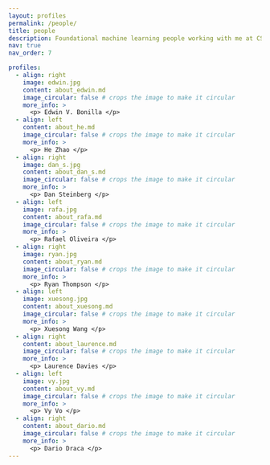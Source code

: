 ```yaml
---
layout: profiles
permalink: /people/
title: people
description: Foundational machine learning people working with me at CSIRO's Data61.
nav: true
nav_order: 7

profiles:
  - align: right
    image: edwin.jpg
    content: about_edwin.md
    image_circular: false # crops the image to make it circular    
    more_info: >
      <p> Edwin V. Bonilla </p>
  - align: left
    content: about_he.md
    image_circular: false # crops the image to make it circular
    more_info: >
      <p> He Zhao </p>
  - align: right
    image: dan_s.jpg
    content: about_dan_s.md
    image_circular: false # crops the image to make it circular
    more_info: >
      <p> Dan Steinberg </p>
  - align: left
    image: rafa.jpg
    content: about_rafa.md
    image_circular: false # crops the image to make it circular
    more_info: >
      <p> Rafael Oliveira </p>
  - align: right
    image: ryan.jpg
    content: about_ryan.md
    image_circular: false # crops the image to make it circular
    more_info: >
      <p> Ryan Thompson </p>
  - align: left
    image: xuesong.jpg
    content: about_xuesong.md
    image_circular: false # crops the image to make it circular
    more_info: >
      <p> Xuesong Wang </p>
  - align: right
    content: about_laurence.md
    image_circular: false # crops the image to make it circular
    more_info: >
      <p> Laurence Davies </p>
  - align: left
    image: vy.jpg
    content: about_vy.md
    image_circular: false # crops the image to make it circular   
    more_info: >
      <p> Vy Vo </p>
  - align: right
    content: about_dario.md
    image_circular: false # crops the image to make it circular    
    more_info: >
      <p> Dario Draca </p>
---
```

